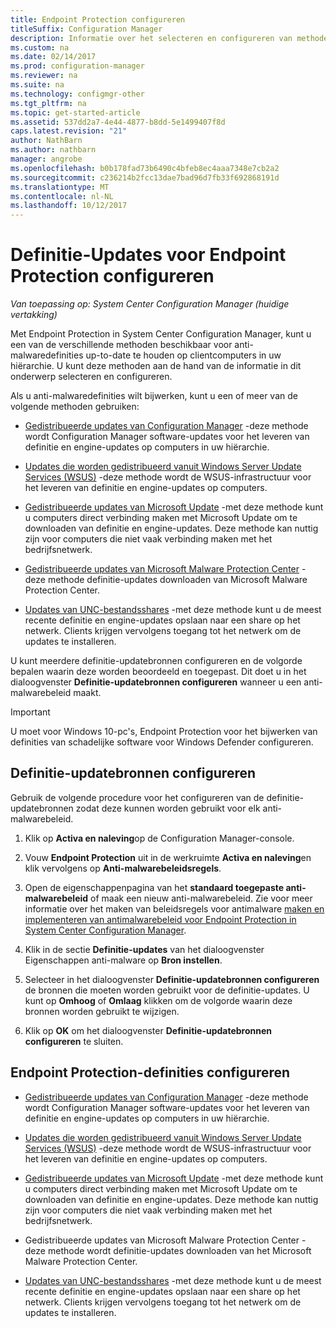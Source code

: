 ```yaml
---
title: Endpoint Protection configureren
titleSuffix: Configuration Manager
description: Informatie over het selecteren en configureren van methoden met Endpoint Protection in System Center Configuration Manager en anti-malwaredefinities up-to-date te houden op clientcomputers.
ms.custom: na
ms.date: 02/14/2017
ms.prod: configuration-manager
ms.reviewer: na
ms.suite: na
ms.technology: configmgr-other
ms.tgt_pltfrm: na
ms.topic: get-started-article
ms.assetid: 537dd2a7-4e44-4877-b8dd-5e1499407f8d
caps.latest.revision: "21"
author: NathBarn
ms.author: nathbarn
manager: angrobe
ms.openlocfilehash: b0b178fad73b6490c4bfeb8ec4aaa7348e7cb2a2
ms.sourcegitcommit: c236214b2fcc13dae7bad96d7fb33f692868191d
ms.translationtype: MT
ms.contentlocale: nl-NL
ms.lasthandoff: 10/12/2017
---
```

#  <a name="configure-definition-updates-for-endpoint-protection"></a>Definitie-Updates voor Endpoint Protection configureren  

*Van toepassing op: System Center Configuration Manager (huidige vertakking)*

 Met Endpoint Protection in System Center Configuration Manager, kunt u een van de verschillende methoden beschikbaar voor anti-malwaredefinities up-to-date te houden op clientcomputers in uw hiërarchie. U kunt deze methoden aan de hand van de informatie in dit onderwerp selecteren en configureren.

 Als u anti-malwaredefinities wilt bijwerken, kunt u een of meer van de volgende methoden gebruiken:

-   [Gedistribueerde updates van Configuration Manager](endpoint-definitions-configmgr.md) -deze methode wordt Configuration Manager software-updates voor het leveren van definitie en engine-updates op computers in uw hiërarchie.

-   [Updates die worden gedistribueerd vanuit Windows Server Update Services (WSUS)](endpoint-definitions-wsus.md) -deze methode wordt de WSUS-infrastructuur voor het leveren van definitie en engine-updates op computers.

-   [Gedistribueerde updates van Microsoft Update](endpoint-definitions-microsoft-updates.md) -met deze methode kunt u computers direct verbinding maken met Microsoft Update om te downloaden van definitie en engine-updates. Deze methode kan nuttig zijn voor computers die niet vaak verbinding maken met het bedrijfsnetwerk.

-   [Gedistribueerde updates van Microsoft Malware Protection Center](endpoint-definitions-protection-center.md) -deze methode definitie-updates downloaden van Microsoft Malware Protection Center.

-   [Updates van UNC-bestandsshares](endpoint-definitions-network.md) -met deze methode kunt u de meest recente definitie en engine-updates opslaan naar een share op het netwerk. Clients krijgen vervolgens toegang tot het netwerk om de updates te installeren.

 U kunt meerdere definitie-updatebronnen configureren en de volgorde bepalen waarin deze worden beoordeeld en toegepast. Dit doet u in het dialoogvenster **Definitie-updatebronnen configureren** wanneer u een anti-malwarebeleid maakt.

> [!IMPORTANT]
>  U moet voor Windows 10-pc's, Endpoint Protection voor het bijwerken van definities van schadelijke software voor Windows Defender configureren.

## <a name="how-to-configure-definition-update-sources"></a>Definitie-updatebronnen configureren
 Gebruik de volgende procedure voor het configureren van de definitie-updatebronnen zodat deze kunnen worden gebruikt voor elk anti-malwarebeleid.

1.  Klik op **Activa en naleving**op de Configuration Manager-console.

2.  Vouw **Endpoint Protection** uit in de werkruimte **Activa en naleving**en klik vervolgens op **Anti-malwarebeleidsregels**.

3.  Open de eigenschappenpagina van het **standaard toegepaste anti-malwarebeleid** of maak een nieuw anti-malwarebeleid. Zie voor meer informatie over het maken van beleidsregels voor antimalware [maken en implementeren van antimalwarebeleid voor Endpoint Protection in System Center Configuration Manager](endpoint-antimalware-policies.md).

4.  Klik in de sectie **Definitie-updates** van het dialoogvenster Eigenschappen anti-malware op **Bron instellen**.

5.  Selecteer in het dialoogvenster **Definitie-updatebronnen configureren** de bronnen die moeten worden gebruikt voor de definitie-updates. U kunt op **Omhoog** of **Omlaag** klikken om de volgorde waarin deze bronnen worden gebruikt te wijzigen.

6.  Klik op **OK** om het dialoogvenster **Definitie-updatebronnen configureren** te sluiten.

## <a name="configure-endpoint-protection-definitions"></a>Endpoint Protection-definities configureren

-   [Gedistribueerde updates van Configuration Manager](endpoint-definitions-configmgr.md) -deze methode wordt Configuration Manager software-updates voor het leveren van definitie en engine-updates op computers in uw hiërarchie.

-   [Updates die worden gedistribueerd vanuit Windows Server Update Services (WSUS)](endpoint-definitions-wsus.md) -deze methode wordt de WSUS-infrastructuur voor het leveren van definitie en engine-updates op computers.

-   [Gedistribueerde updates van Microsoft Update](endpoint-definitions-microsoft-updates.md) -met deze methode kunt u computers direct verbinding maken met Microsoft Update om te downloaden van definitie en engine-updates. Deze methode kan nuttig zijn voor computers die niet vaak verbinding maken met het bedrijfsnetwerk.

-   Gedistribueerde updates van Microsoft Malware Protection Center - deze methode wordt definitie-updates downloaden van het Microsoft Malware Protection Center.

-   [Updates van UNC-bestandsshares](endpoint-definitions-network.md) -met deze methode kunt u de meest recente definitie en engine-updates opslaan naar een share op het netwerk. Clients krijgen vervolgens toegang tot het netwerk om de updates te installeren.
